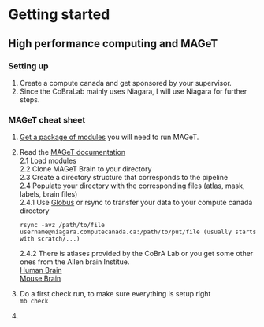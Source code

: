 # Getting started 
## High performance computing and MAGeT

### Setting up 
1. Create a compute canada and get sponsored by your supervisor.
2. Since the CoBraLab mainly uses Niagara, I will use Niagara for further steps.

### MAGeT cheat sheet
1. [Get a package of modules](https://github.com/CoBrALab/documentation/wiki/Getting-Started-on-Niagara) you will need to run MAGeT.
  
2. Read the [MAGeT documentation](https://github.com/CobraLab/documentation/wiki/MAGeTBrain)  
  2.1 Load modules  
  2.2 Clone MAGeT Brain to your directory  
  2.3 Create a directory structure that corresponds to the pipeline  
  2.4 Populate your directory with the corresponding files (atlas, mask, labels, brain files)        
      2.4.1 Use [Globus](https://www.globus.org/) or rsync to transfer your data to your compute canada directory      
    ```
    rsync -avz /path/to/file username@niagara.computecanada.ca:/path/to/put/file (usually starts with scratch/...)
    ```  
    2.4.2 There is atlases provided by the CoBrA Lab or you get some other ones from the Allen brain Institue.      
    [Human Brain](https://github.com/cobralab/atlases)  
    [Mouse Brain](https://wiki.mouseimaging.ca/display/MICePub/Mouse+Brain+Atlases)   
3. Do a first check run, to make sure everything is setup right  
        ```
        mb check
        ```
4.

